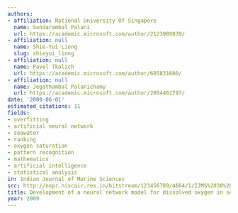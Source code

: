 ```yaml
---
authors:
- affiliation: National University Of Singapore
  name: Sundarambal Palani
  url: https://academic.microsoft.com/author/2123989839/
- affiliation: null
  name: Shie-Yui Liong
  slug: shieyui_liong
- affiliation: null
  name: Pavel Tkalich
  url: https://academic.microsoft.com/author/685831600/
- affiliation: null
  name: Jegathambal Palanichamy
  url: https://academic.microsoft.com/author/2054461797/
date: '2009-06-01'
estimated_citations: 11
fields:
- overfitting
- artificial neural network
- seawater
- ranking
- oxygen saturation
- pattern recognition
- mathematics
- artificial intelligence
- statistical analysis
in: Indian Journal of Marine Sciences
src: http://nopr.niscair.res.in/bitstream/123456789/4664/1/IJMS%2038%282%29%20151-159.pdf
title: Development of a neural network model for dissolved oxygen in seawater
year: 2009
---
```

